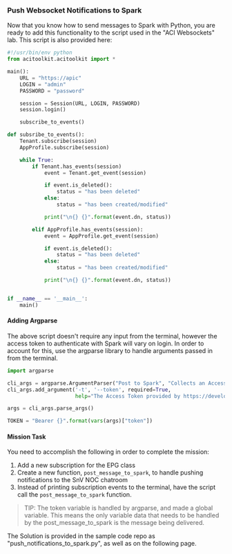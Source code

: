 ### Push Websocket Notifications to Spark
Now that you know how to send messages to Spark with Python, you are ready to  add this functionality to the script used in the "ACI Websockets" lab. This script is also provided here:
```python
#!/usr/bin/env python
from acitoolkit.acitoolkit import *

main():
    URL = "https://apic"
    LOGIN = "admin"
    PASSWORD = "password"

    session = Session(URL, LOGIN, PASSWORD)
    session.login()

    subscribe_to_events()

def subsribe_to_events():
    Tenant.subscribe(session)
    AppProfile.subscribe(session)

    while True:
        if Tenant.has_events(session)
            event = Tenant.get_event(session)

            if event.is_deleted():
                status = "has been deleted"
            else:
                status = "has been created/modified"

            print("\n{} {}".format(event.dn, status))

        elif AppProfile.has_events(session):
            event = AppProfile.get_event(session)

            if event.is_deleted():
                status = "has been deleted"
            else:
                status = "has been created/modified"

            print("\n{} {}".format(event.dn, status))


if __name__ == '__main__':
    main()
```

#### Adding Argparse
The above script doesn't require any input from the terminal, however the access token to authenticate with Spark will vary on login. In order to account for this, use the argparse library to handle arguments passed in from the terminal.
```python
import argparse

cli_args = argparse.ArgumentParser("Post to Spark", "Collects an Access Token to connect to Spark Chatroom")
cli_args.add_argument('-t', '--token', required=True,
                      help="The Access Token provided by https://developer.ciscospark.com/ after login.")

args = cli_args.parse_args()

TOKEN = "Bearer {}".format(vars(args)["token"])
```

#### Mission Task
You need to accomplish the following in order to complete the mission:

1.  Add a new subscription for the EPG class
2.  Create a new function, `post_message_to_spark`, to handle pushing notifications to the SnV NOC chatroom
3.  Instead of printing subscription events to the terminal, have the script call the `post_message_to_spark` function.

>TIP: The token variable is handled by argparse, and made a global variable. This means the only variable data that needs to be handled by the post_message_to_spark is the message being delivered.

The Solution is provided in the sample code repo as "push_notifications_to_spark.py", as well as on the following page.

